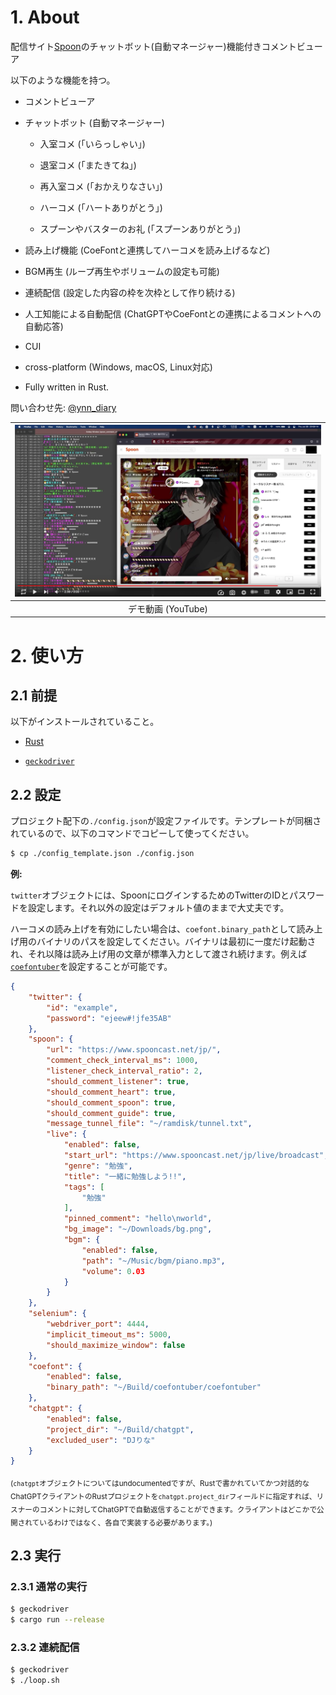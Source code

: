 # 1. About

配信サイト[Spoon](https://www.spooncast.net/jp/)のチャットボット(自動マネージャー)機能付きコメントビューア

以下のような機能を持つ。

- コメントビューア

- チャットボット (自動マネージャー)

    - 入室コメ (「いらっしゃい」)

    - 退室コメ (「またきてね」)

    - 再入室コメ (「おかえりなさい」)

    - ハーコメ (「ハートありがとう」)

    - スプーンやバスターのお礼 (「スプーンありがとう」)

- 読み上げ機能 (CoeFontと連携してハーコメを読み上げるなど)

- BGM再生 (ループ再生やボリュームの設定も可能)

- 連続配信 (設定した内容の枠を次枠として作り続ける)

- 人工知能による自動配信 (ChatGPTやCoeFontとの連携によるコメントへの自動応答)

- CUI

- cross-platform (Windows, macOS, Linux対応)

- Fully written in Rust.

問い合わせ先: [@ynn_diary](https://twitter.com/ynn_diary)

| [![](./readme_assets/demo.png)](https://www.youtube.com/watch?v=mWLUacHuatY) |
| :-: |
| デモ動画 (YouTube) |

# 2. 使い方

## 2.1 前提

以下がインストールされていること。

- [Rust](https://www.rust-lang.org/)

- [`geckodriver`](https://github.com/mozilla/geckodriver)

## 2.2 設定

プロジェクト配下の`./config.json`が設定ファイルです。テンプレートが同梱されているので、以下のコマンドでコピーして使ってください。

```bash
$ cp ./config_template.json ./config.json
```

**例:**

`twitter`オブジェクトには、SpoonにログインするためのTwitterのIDとパスワードを設定します。それ以外の設定はデフォルト値のままで大丈夫です。

ハーコメの読み上げを有効にしたい場合は、`coefont.binary_path`として読み上げ用のバイナリのパスを設定してください。バイナリは最初に一度だけ起動され、それ以降は読み上げ用の文章が標準入力として渡され続けます。例えば[`coefontuber`](https://github.com/your-diary/coefontuber)を設定することが可能です。

```json
{
    "twitter": {
        "id": "example",
        "password": "ejeew#!jfe35AB"
    },
    "spoon": {
        "url": "https://www.spooncast.net/jp/",
        "comment_check_interval_ms": 1000,
        "listener_check_interval_ratio": 2,
        "should_comment_listener": true,
        "should_comment_heart": true,
        "should_comment_spoon": true,
        "should_comment_guide": true,
        "message_tunnel_file": "~/ramdisk/tunnel.txt",
        "live": {
            "enabled": false,
            "start_url": "https://www.spooncast.net/jp/live/broadcast",
            "genre": "勉強",
            "title": "一緒に勉強しよう!!",
            "tags": [
                "勉強"
            ],
            "pinned_comment": "hello\nworld",
            "bg_image": "~/Downloads/bg.png",
            "bgm": {
                "enabled": false,
                "path": "~/Music/bgm/piano.mp3",
                "volume": 0.03
            }
        }
    },
    "selenium": {
        "webdriver_port": 4444,
        "implicit_timeout_ms": 5000,
        "should_maximize_window": false
    },
    "coefont": {
        "enabled": false,
        "binary_path": "~/Build/coefontuber/coefontuber"
    },
    "chatgpt": {
        "enabled": false,
        "project_dir": "~/Build/chatgpt",
        "excluded_user": "DJりな"
    }
}
```

<sub>(`chatgpt`オブジェクトについてはundocumentedですが、Rustで書かれていてかつ対話的なChatGPTクライアントのRustプロジェクトを`chatgpt.project_dir`フィールドに指定すれば、リスナーのコメントに対してChatGPTで自動返信することができます。クライアントはどこかで公開されているわけではなく、各自で実装する必要があります。)</sub>

## 2.3 実行

### 2.3.1 通常の実行

```bash
$ geckodriver
$ cargo run --release
```

### 2.3.2 連続配信

```bash
$ geckodriver
$ ./loop.sh
```

